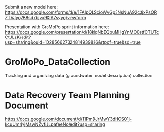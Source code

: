 Submit a new model here: https://docs.google.com/forms/d/e/1FAIpQLScioWvGp3NsNuA92c3jxPsQRZTVJyg7B8sd7bjvx9XIA7syyg/viewform

Presentation with GroMoPo sprint information here: https://docs.google.com/presentation/d/18klqNbEQbuMHgYnMO0etfCTUTcCtJLsK/edit?usp=sharing&ouid=102856627324814939826&rtpof=true&sd=true

# GroMoPo_DataCollection
Tracking and organizing data (groundwater model description) collection



# Data Recovery Team Planning Document
https://docs.google.com/document/d/11PmDJrMwY3dHCS01j-kcuUm4yjMswNZvfiJLpafeeNo/edit?usp=sharing
